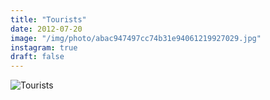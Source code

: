 ```yaml
---
title: "Tourists"
date: 2012-07-20
image: "/img/photo/abac947497cc74b31e94061219927029.jpg"
instagram: true
draft: false
---
```


![Tourists](/img/photo/abac947497cc74b31e94061219927029.jpg)
